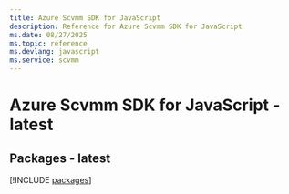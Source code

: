 ```yaml
---
title: Azure Scvmm SDK for JavaScript
description: Reference for Azure Scvmm SDK for JavaScript
ms.date: 08/27/2025
ms.topic: reference
ms.devlang: javascript
ms.service: scvmm
---
```

# Azure Scvmm SDK for JavaScript - latest
## Packages - latest
[!INCLUDE [packages](scvmm-index.md)]